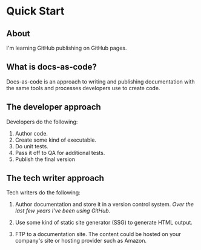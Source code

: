 # Quick Start

## About
I'm learning GitHub publishing on GitHub pages.

## What is docs-as-code?
Docs-as-code is an approach to writing and publishing documentation with the same tools and processes developers use to create code. 

## The developer approach

Developers do the following:
1. Author code.
2. Create some kind of executable.
3. Do unit tests.
4. Pass it off to QA for additional tests.
5. Publish the final version

## The tech writer approach

Tech writers do the following:

1. Author documentation and store it in a version control system. 
  _Over the last few years I've been using GitHub._
  
 2. Use some kind of static site generator (SSG) to generate HTML output. 
 3. FTP to a documentation site. The content could be hosted on your company's site or hosting provider such as Amazon.
